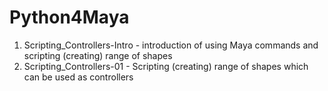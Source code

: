 # Python4Maya

1. Scripting_Controllers-Intro - introduction of using Maya commands and scripting (creating) range of shapes
2. Scripting_Controllers-01 - Scripting (creating) range of shapes which can be used as controllers
